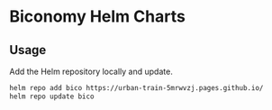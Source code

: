 # Biconomy Helm Charts

## Usage

Add the Helm repository locally and update.

```bash
helm repo add bico https://urban-train-5mrwvzj.pages.github.io/
helm repo update bico
```

